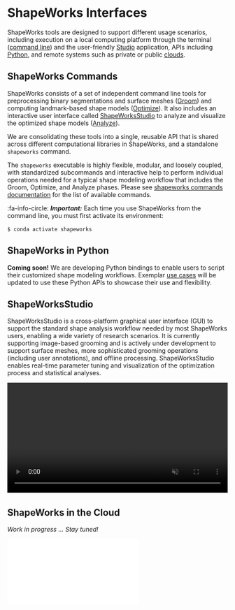 # ShapeWorks Interfaces


ShapeWorks tools are designed to support different usage scenarios, including execution on a local computing platform through the terminal ([command line](#shapeworks-commands)) and the user-friendly [Studio](#shapeworksstudio) application, APIs including [Python](#shapeworks-in-python), and remote systems such as private or public [clouds](#shapeworks-in-the-cloud). 


## ShapeWorks Commands


ShapeWorks consists of a set of independent command line tools for preprocessing binary segmentations and surface meshes ([Groom](../workflow/groom.md)) and computing landmark-based shape models ([Optimize](../workflow/optimize.md)). It also includes an interactive user interface called [ShapeWorksStudio](#shapeworksstudio) to analyze and visualize the optimized shape models ([Analyze](../workflow/analyze.md)). 

We are consolidating these tools into a single, reusable API that is shared across different computational libraries in ShapeWorks, and a standalone `shapeworks` command. 

The `shapeworks` executable is highly flexible, modular, and loosely coupled, with standardized subcommands and interactive help to perform individual operations needed for a typical shape modeling workflow that includes the Groom, Optimize, and Analyze phases. Please see [shapeworks commands documentation](../tools/ShapeWorksCommands.md) for the list of available commands.


:fa-info-circle: _**Important:**_  Each time you use ShapeWorks from the command line, you must first activate its environment:
```
$ conda activate shapeworks
```

## ShapeWorks in Python

**Coming soon!**  We are developing Python bindings to enable users to script their customized shape modeling workflows. Exemplar [use cases](../use-cases/use-cases.md) will be updated to use these Python APIs to showcase their use and flexibility.


## ShapeWorksStudio


ShapeWorksStudio is a cross-platform graphical user interface (GUI) to support the standard shape analysis workflow needed by most ShapeWorks users, enabling a wide variety of research scenarios. It is currently supporting image-based grooming and is actively under development to support surface meshes, more sophisticated grooming operations (including user annotations), and offline processing.  ShapeWorksStudio enables real-time parameter tuning and visualization of the optimization process and statistical analyses.


<p><video src="https://sci.utah.edu/~shapeworks/doc-resources/mp4s/studio_demo.mp4" autoplay muted loop controls style="width:100%"></p>

## ShapeWorks in the Cloud 

*Work in progress ... Stay tuned!*

![In Progress](../img/misc/in-progress.pdf)
